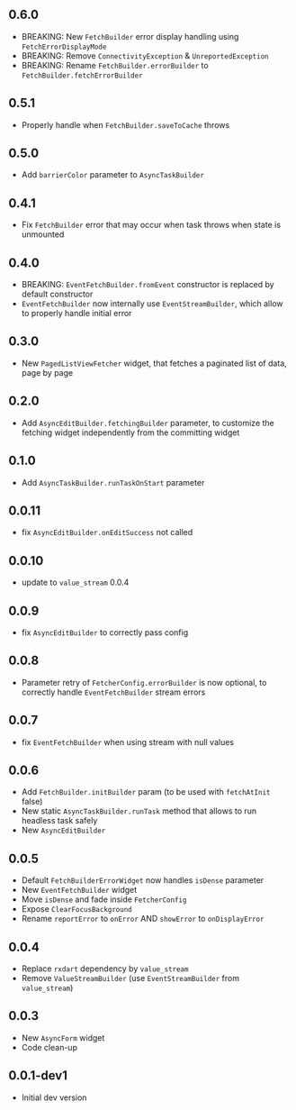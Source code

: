## 0.6.0
* BREAKING: New `FetchBuilder` error display handling using `FetchErrorDisplayMode`
* BREAKING: Remove `ConnectivityException` & `UnreportedException`
* BREAKING: Rename `FetchBuilder.errorBuilder` to `FetchBuilder.fetchErrorBuilder`

## 0.5.1
* Properly handle when `FetchBuilder.saveToCache` throws  

## 0.5.0
* Add `barrierColor` parameter to `AsyncTaskBuilder`

## 0.4.1
* Fix `FetchBuilder` error that may occur when task throws when state is unmounted

## 0.4.0
* BREAKING: `EventFetchBuilder.fromEvent` constructor is replaced by default constructor
* `EventFetchBuilder` now internally use `EventStreamBuilder`, which allow to properly handle initial error

## 0.3.0
* New `PagedListViewFetcher` widget, that fetches a paginated list of data, page by page

## 0.2.0
* Add `AsyncEditBuilder.fetchingBuilder` parameter, to customize the fetching widget independently from the committing widget

## 0.1.0
* Add `AsyncTaskBuilder.runTaskOnStart` parameter

## 0.0.11
* fix `AsyncEditBuilder.onEditSuccess` not called

## 0.0.10
* update to `value_stream` 0.0.4

## 0.0.9
* fix `AsyncEditBuilder` to correctly pass config

## 0.0.8
* Parameter retry of `FetcherConfig.errorBuilder` is now optional, to correctly handle `EventFetchBuilder` stream errors

## 0.0.7
* fix `EventFetchBuilder` when using stream with null values

## 0.0.6
* Add `FetchBuilder.initBuilder` param (to be used with `fetchAtInit` false)
* New static `AsyncTaskBuilder.runTask` method that allows to run headless task safely
* New `AsyncEditBuilder`

## 0.0.5
* Default `FetchBuilderErrorWidget` now handles `isDense` parameter
* New `EventFetchBuilder` widget
* Move `isDense` and fade inside `FetcherConfig`
* Expose `ClearFocusBackground`
* Rename `reportError` to `onError` AND `showError` to `onDisplayError`

## 0.0.4
* Replace `rxdart` dependency by `value_stream`
* Remove `ValueStreamBuilder` (use `EventStreamBuilder` from `value_stream`)

## 0.0.3
* New `AsyncForm` widget
* Code clean-up

## 0.0.1-dev1
* Initial dev version
